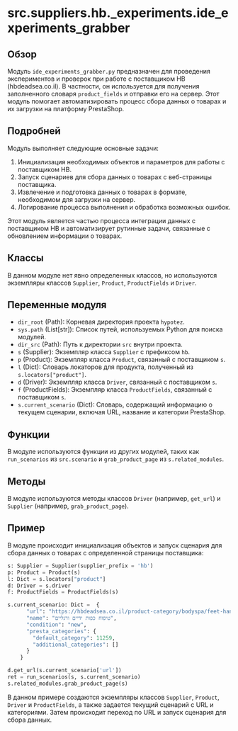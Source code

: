 # src.suppliers.hb._experiments.ide_experiments_grabber

## Обзор

Модуль `ide_experiments_grabber.py` предназначен для проведения экспериментов и проверок при работе с поставщиком HB (hbdeadsea.co.il). В частности, он используется для получения заполненного словаря `product_fields` и отправки его на сервер. Этот модуль помогает автоматизировать процесс сбора данных о товарах и их загрузки на платформу PrestaShop.

## Подробней

Модуль выполняет следующие основные задачи:

1.  Инициализация необходимых объектов и параметров для работы с поставщиком HB.
2.  Запуск сценариев для сбора данных о товарах с веб-страницы поставщика.
3.  Извлечение и подготовка данных о товарах в формате, необходимом для загрузки на сервер.
4.  Логирование процесса выполнения и обработка возможных ошибок.

Этот модуль является частью процесса интеграции данных с поставщиком HB и автоматизирует рутинные задачи, связанные с обновлением информации о товарах.

## Классы

В данном модуле нет явно определенных классов, но используются экземпляры классов `Supplier`, `Product`, `ProductFields` и `Driver`.

## Переменные модуля

-   `dir_root` (Path): Корневая директория проекта `hypotez`.
-   `sys.path` (List[str]): Список путей, используемых Python для поиска модулей.
-   `dir_src` (Path): Путь к директории `src` внутри проекта.
-   `s` (Supplier): Экземпляр класса `Supplier` с префиксом `hb`.
-   `p` (Product): Экземпляр класса `Product`, связанный с поставщиком `s`.
-   `l` (Dict): Словарь локаторов для продукта, полученный из `s.locators["product"]`.
-   `d` (Driver): Экземпляр класса `Driver`, связанный с поставщиком `s`.
-   `f` (ProductFields): Экземпляр класса `ProductFields`, связанный с поставщиком `s`.
-   `s.current_scenario` (Dict): Словарь, содержащий информацию о текущем сценарии, включая URL, название и категории PrestaShop.

## Функции

В модуле используются функции из других модулей, таких как `run_scenarios` из `src.scenario` и `grab_product_page` из `s.related_modules`.

## Методы

В модуле используются методы классов `Driver` (например, `get_url`) и `Supplier` (например, `grab_product_page`).

## Пример

В модуле происходит инициализация объектов и запуск сценария для сбора данных о товарах с определенной страницы поставщика:

```python
s: Supplier = Supplier(supplier_prefix = 'hb')
p: Product = Product(s)
l: Dict = s.locators["product"]
d: Driver = s.driver
f: ProductFields = ProductFields(s)

s.current_scenario: Dict =  {
      "url": "https://hbdeadsea.co.il/product-category/bodyspa/feet-hand-treatment/",
      "name": "טיפוח כפות ידיים ורגליים",
      "condition": "new",
      "presta_categories": {
        "default_category": 11259,
        "additional_categories": []
      }
    }

d.get_url(s.current_scenario['url'])
ret = run_scenarios(s, s.current_scenario)
s.related_modules.grab_product_page(s)
```

В данном примере создаются экземпляры классов `Supplier`, `Product`, `Driver` и `ProductFields`, а также задается текущий сценарий с URL и категориями. Затем происходит переход по URL и запуск сценария для сбора данных.